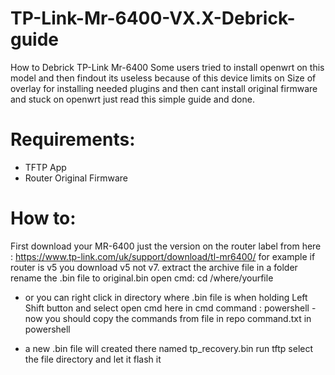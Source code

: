 # TP-Link-Mr-6400-VX.X-Debrick-guide
How to Debrick TP-Link Mr-6400 
Some users tried to install openwrt on this model and then findout its useless because of this device limits on Size of overlay for installing needed plugins
and then cant install original firmware and stuck on openwrt just read this simple guide and done.

# Requirements:
- TFTP App
- Router Original Firmware

# How to:
 First download your MR-6400 just the version on the router label from here : https://www.tp-link.com/uk/support/download/tl-mr6400/
 for example if router is v5 you download v5 not v7.
 extract the archive file in a folder rename the .bin file to original.bin
 open cmd:
   cd /where/yourfile
- or you can right click in directory where .bin file is when holding Left Shift button and select open cmd here
 in cmd command :
    powershell
-now you should copy the commands from file in repo command.txt  in powershell

- a new .bin file will created there named tp_recovery.bin run tftp select the file directory and let it flash it
